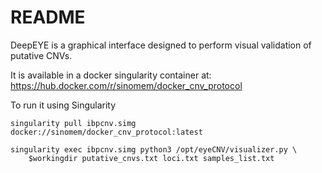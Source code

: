 # README

DeepEYE is a graphical interface designed to perform visual validation
of putative CNVs.

It is available in a docker singularity container at:
<https://hub.docker.com/r/sinomem/docker_cnv_protocol>

To run it using Singularity

```
singularity pull ibpcnv.simg docker://sinomem/docker_cnv_protocol:latest

singularity exec ibpcnv.simg python3 /opt/eyeCNV/visualizer.py \
    $workingdir putative_cnvs.txt loci.txt samples_list.txt
```
